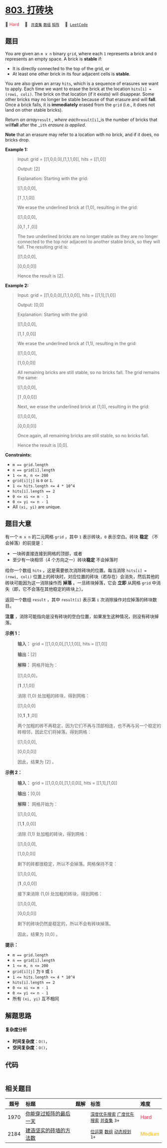 # [803. 打砖块](https://leetcode.com/problems/bricks-falling-when-hit)

🔴 <font color=#ff334b>Hard</font>&emsp; 🔖&ensp; [`并查集`](/leetcode/outline/tag/union-find.md) [`数组`](/leetcode/outline/tag/array.md) [`矩阵`](/leetcode/outline/tag/matrix.md)&emsp; 🔗&ensp;[`LeetCode`](https://leetcode.com/problems/bricks-falling-when-hit)

## 题目

You are given an `m x n` binary `grid`, where each `1` represents a brick and
`0` represents an empty space. A brick is **stable** if:

  * It is directly connected to the top of the grid, or
  * At least one other brick in its four adjacent cells is **stable**.

You are also given an array `hits`, which is a sequence of erasures we want to
apply. Each time we want to erase the brick at the location `hits[i] = (rowi,
coli)`. The brick on that location (if it exists) will disappear. Some other
bricks may no longer be stable because of that erasure and will **fall**. Once
a brick falls, it is **immediately** erased from the `grid` (i.e., it does not
land on other stable bricks).

Return _an array_`result` _, where each_`result[i]`_is the number of bricks
that will**fall** after the _`ith` _erasure is applied._

**Note** that an erasure may refer to a location with no brick, and if it
does, no bricks drop.



**Example 1:**

> Input: grid = [[1,0,0,0],[1,1,1,0]], hits = [[1,0]]
> 
> Output: [2]
> 
> Explanation: Starting with the grid:
> 
> [[1,0,0,0],
> 
>  [_1_ ,1,1,0]]
> 
> We erase the underlined brick at (1,0), resulting in the grid:
> 
> [[1,0,0,0],
> 
>  [0,_1_ ,_1_ ,0]]
> 
> The two underlined bricks are no longer stable as they are no longer connected to the top nor adjacent to another stable brick, so they will fall. The resulting grid is:
> 
> [[1,0,0,0],
> 
>  [0,0,0,0]]
> 
> Hence the result is [2].

**Example 2:**

> Input: grid = [[1,0,0,0],[1,1,0,0]], hits = [[1,1],[1,0]]
> 
> Output: [0,0]
> 
> Explanation: Starting with the grid:
> 
> [[1,0,0,0],
> 
>  [1,_1_ ,0,0]]
> 
> We erase the underlined brick at (1,1), resulting in the grid:
> 
> [[1,0,0,0],
> 
>  [1,0,0,0]]
> 
> All remaining bricks are still stable, so no bricks fall. The grid remains the same:
> 
> [[1,0,0,0],
> 
>  [_1_ ,0,0,0]]
> 
> Next, we erase the underlined brick at (1,0), resulting in the grid:
> 
> [[1,0,0,0],
> 
>  [0,0,0,0]]
> 
> Once again, all remaining bricks are still stable, so no bricks fall.
> 
> Hence the result is [0,0].

**Constraints:**

  * `m == grid.length`
  * `n == grid[i].length`
  * `1 <= m, n <= 200`
  * `grid[i][j]` is `0` or `1`.
  * `1 <= hits.length <= 4 * 10^4`
  * `hits[i].length == 2`
  * `0 <= xi <= m - 1`
  * `0 <= yi <= n - 1`
  * All `(xi, yi)` are unique.


## 题目大意

有一个 `m x n` 的二元网格 `grid` ，其中 `1` 表示砖块，`0` 表示空白。砖块 **稳定** （不会掉落）的前提是：

  * 一块砖直接连接到网格的顶部，或者
  * 至少有一块相邻（4 个方向之一）砖块**稳定** 不会掉落时

给你一个数组 `hits` ，这是需要依次消除砖块的位置。每当消除 `hits[i] = (rowi, coli)`
位置上的砖块时，对应位置的砖块（若存在）会消失，然后其他的砖块可能因为这一消除操作而 **掉落** 。一旦砖块掉落，它会 **立即** 从网格 `grid`
中消失（即，它不会落在其他稳定的砖块上）。

返回一个数组 `result` ，其中 `result[i]` 表示第 `i` 次消除操作对应掉落的砖块数目。

**注意** ，消除可能指向是没有砖块的空白位置，如果发生这种情况，则没有砖块掉落。



**示例 1：**

> 
> 
> 
> 
> 
> **输入：** grid = [[1,0,0,0],[1,1,1,0]], hits = [[1,0]]
> 
> **输出：**[2]
> 
> **解释：** 网格开始为：
> 
> [[1,0,0,0]，
> 
>  [**1** ,1,1,0]]
> 
> 消除 (1,0) 处加粗的砖块，得到网格：
> 
> [[1,0,0,0]
> 
>  [0,**1** ,**1** ,0]]
> 
> 两个加粗的砖不再稳定，因为它们不再与顶部相连，也不再与另一个稳定的砖相邻，因此它们将掉落。得到网格：
> 
> [[1,0,0,0],
> 
>  [0,0,0,0]]
> 
> 因此，结果为 [2] 。
> 
> 

**示例 2：**

> 
> 
> 
> 
> 
> **输入：** grid = [[1,0,0,0],[1,1,0,0]], hits = [[1,1],[1,0]]
> 
> **输出：**[0,0]
> 
> **解释：** 网格开始为：
> 
> [[1,0,0,0],
> 
>  [1,**1** ,0,0]]
> 
> 消除 (1,1) 处加粗的砖块，得到网格：
> 
> [[1,0,0,0],
> 
>  [1,0,0,0]]
> 
> 剩下的砖都很稳定，所以不会掉落。网格保持不变：
> 
> [[1,0,0,0], 
> 
>  [**1** ,0,0,0]]
> 
> 接下来消除 (1,0) 处加粗的砖块，得到网格：
> 
> [[1,0,0,0],
> 
>  [0,0,0,0]]
> 
> 剩下的砖块仍然是稳定的，所以不会有砖块掉落。
> 
> 因此，结果为 [0,0] 。



**提示：**

  * `m == grid.length`
  * `n == grid[i].length`
  * `1 <= m, n <= 200`
  * `grid[i][j]` 为 `0` 或 `1`
  * `1 <= hits.length <= 4 * 10^4`
  * `hits[i].length == 2`
  * `0 <= xi <= m - 1`
  * `0 <= yi <= n - 1`
  * 所有 `(xi, yi)` 互不相同


## 解题思路

#### 复杂度分析

- **时间复杂度**：`O()`，
- **空间复杂度**：`O()`，

## 代码

```javascript

```

## 相关题目

<!-- prettier-ignore -->
| 题号 | 标题 | 题解 | 标签 | 难度 |
| :------: | :------ | :------: | :------ | :------ |
| 1970 | [你能穿过矩阵的最后一天](https://leetcode.com/problems/last-day-where-you-can-still-cross) |  |  [`深度优先搜索`](/leetcode/outline/tag/depth-first-search.md) [`广度优先搜索`](/leetcode/outline/tag/breadth-first-search.md) [`并查集`](/leetcode/outline/tag/union-find.md) `3+` | <font color=#ff334b>Hard</font> |
| 2184 | [建造坚实的砖墙的方法数](https://leetcode.com/problems/number-of-ways-to-build-sturdy-brick-wall) |  |  [`位运算`](/leetcode/outline/tag/bit-manipulation.md) [`数组`](/leetcode/outline/tag/array.md) [`动态规划`](/leetcode/outline/tag/dynamic-programming.md) `1+` | <font color=#ffb800>Medium</font> |

<style>
.blue {
    background-color: #096dd9;
    padding: 0.25rem 0.5rem;
    margin: 0;
    font-size: 0.85em;
    border-radius: 3px;
    color: white;
    font-weight: 500;
}
table th:first-of-type { width: 10%; }
table th:nth-of-type(2) { width: 35%; }
table th:nth-of-type(3) { width: 10%; }
table th:nth-of-type(4) { width: 35%; }
table th:nth-of-type(5) { width: 10%; }
</style>
